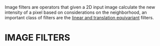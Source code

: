 Image filters are operators that given a 2D input image calculate the new intensity of a pixel based on considerations on the neighborhood, an important class of filters are the [linear and translation equivariant](LTE_OPERATORS.md) filters.
# IMAGE FILTERS
